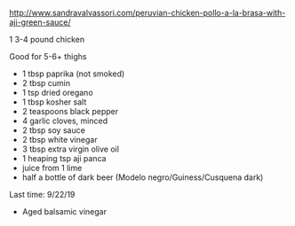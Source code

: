 http://www.sandravalvassori.com/peruvian-chicken-pollo-a-la-brasa-with-aji-green-sauce/ 

1 3-4 pound chicken 

Good for 5-6+ thighs

- 1 tbsp paprika (not smoked)
- 2 tbsp cumin
- 1 tsp dried oregano
- 1 tbsp kosher salt
- 2 teaspoons black pepper
- 4 garlic cloves, minced
- 2 tbsp soy sauce
- 2 tbsp white vinegar
- 3 tbsp extra virgin olive oil
- 1 heaping tsp aji panca
- juice from 1 lime
- half a bottle of dark beer (Modelo negro/Guiness/Cusquena dark)

Last time: 9/22/19
- Aged balsamic vinegar 